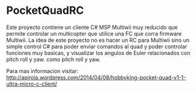 PocketQuadRC
============

Este proyecto contiene un cliente C# MSP Multiwii muy reducido que permite controlar un multicopter que utilice una FC que corra firmware Multiwii.
La idea de este proyecto no es hacer un RC para Multiwii sino un simple control C# para poder enviar comandos al quad y poder controlar funciones muy basicas, y visualizar los angulos de Euler relacionados con pitch roll y yaw.
como pitch roll y yaw.

Para mas informacion visitar: http://apirola.wordpress.com/2014/04/08/hobbyking-pocket-quad-v1-1-ultra-micro-c-client/

